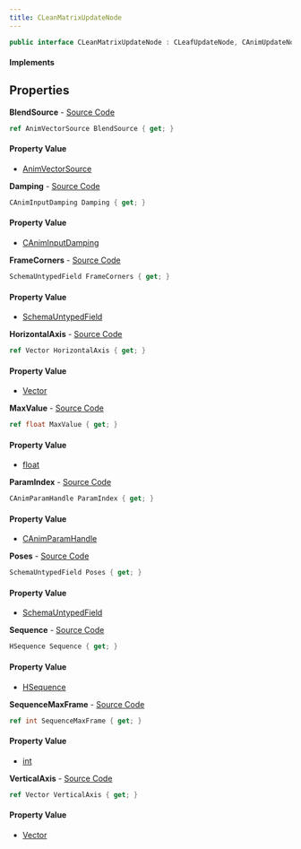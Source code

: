 ```yaml
---
title: CLeanMatrixUpdateNode
---
```


```csharp
public interface CLeanMatrixUpdateNode : CLeafUpdateNode, CAnimUpdateNodeBase, ISchemaClass<CAnimUpdateNodeBase>, ISchemaClass<CLeafUpdateNode>, ISchemaClass<CLeanMatrixUpdateNode>, ISchemaField, ISchemaClass, INativeHandle
```

#### Implements

## Properties

**BlendSource** - [Source Code](https://github.com/swiftly-solution/swiftlys2/blob/main/managed/src/SwiftlyS2.Generated/Schemas/Interfaces/CLeanMatrixUpdateNode.cs#L24)

```csharp
ref AnimVectorSource BlendSource { get; }
```

#### Property Value

- [AnimVectorSource](/docs/api/shared/schemadefinitions/animvectorsource)

**Damping** - [Source Code](https://github.com/swiftly-solution/swiftlys2/blob/main/managed/src/SwiftlyS2.Generated/Schemas/Interfaces/CLeanMatrixUpdateNode.cs#L22)

```csharp
CAnimInputDamping Damping { get; }
```

#### Property Value

- [CAnimInputDamping](/docs/api/shared/schemadefinitions/caniminputdamping)

**FrameCorners** - [Source Code](https://github.com/swiftly-solution/swiftlys2/blob/main/managed/src/SwiftlyS2.Generated/Schemas/Interfaces/CLeanMatrixUpdateNode.cs#L17)

```csharp
SchemaUntypedField FrameCorners { get; }
```

#### Property Value

- [SchemaUntypedField](/docs/api/shared/schemas/schemauntypedfield)

**HorizontalAxis** - [Source Code](https://github.com/swiftly-solution/swiftlys2/blob/main/managed/src/SwiftlyS2.Generated/Schemas/Interfaces/CLeanMatrixUpdateNode.cs#L30)

```csharp
ref Vector HorizontalAxis { get; }
```

#### Property Value

- [Vector](/docs/api/shared/natives/vector)

**MaxValue** - [Source Code](https://github.com/swiftly-solution/swiftlys2/blob/main/managed/src/SwiftlyS2.Generated/Schemas/Interfaces/CLeanMatrixUpdateNode.cs#L34)

```csharp
ref float MaxValue { get; }
```

#### Property Value

- [float](https://learn.microsoft.com/dotnet/api/system.single)

**ParamIndex** - [Source Code](https://github.com/swiftly-solution/swiftlys2/blob/main/managed/src/SwiftlyS2.Generated/Schemas/Interfaces/CLeanMatrixUpdateNode.cs#L26)

```csharp
CAnimParamHandle ParamIndex { get; }
```

#### Property Value

- [CAnimParamHandle](/docs/api/shared/schemadefinitions/canimparamhandle)

**Poses** - [Source Code](https://github.com/swiftly-solution/swiftlys2/blob/main/managed/src/SwiftlyS2.Generated/Schemas/Interfaces/CLeanMatrixUpdateNode.cs#L20)

```csharp
SchemaUntypedField Poses { get; }
```

#### Property Value

- [SchemaUntypedField](/docs/api/shared/schemas/schemauntypedfield)

**Sequence** - [Source Code](https://github.com/swiftly-solution/swiftlys2/blob/main/managed/src/SwiftlyS2.Generated/Schemas/Interfaces/CLeanMatrixUpdateNode.cs#L32)

```csharp
HSequence Sequence { get; }
```

#### Property Value

- [HSequence](/docs/api/shared/schemadefinitions/hsequence)

**SequenceMaxFrame** - [Source Code](https://github.com/swiftly-solution/swiftlys2/blob/main/managed/src/SwiftlyS2.Generated/Schemas/Interfaces/CLeanMatrixUpdateNode.cs#L36)

```csharp
ref int SequenceMaxFrame { get; }
```

#### Property Value

- [int](https://learn.microsoft.com/dotnet/api/system.int32)

**VerticalAxis** - [Source Code](https://github.com/swiftly-solution/swiftlys2/blob/main/managed/src/SwiftlyS2.Generated/Schemas/Interfaces/CLeanMatrixUpdateNode.cs#L28)

```csharp
ref Vector VerticalAxis { get; }
```

#### Property Value

- [Vector](/docs/api/shared/natives/vector)


